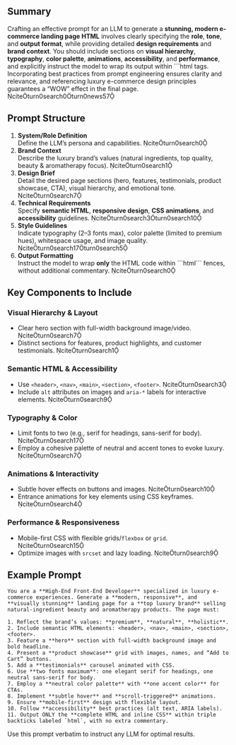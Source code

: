 ## Summary

Crafting an effective prompt for an LLM to generate a **stunning, modern e-commerce landing page HTML** involves clearly specifying the **role**, **tone**, and **output format**, while providing detailed **design requirements** and **brand context**. You should include sections on **visual hierarchy**, **typography**, **color palette**, **animations**, **accessibility**, and **performance**, and explicitly instruct the model to wrap its output within ```html tags. Incorporating best practices from prompt engineering ensures clarity and relevance, and referencing luxury e-commerce design principles guarantees a “WOW” effect in the final page. citeturn0search0turn0news57

## Prompt Structure

1. **System/Role Definition**  
   Define the LLM’s persona and capabilities. citeturn0search0  
2. **Brand Context**  
   Describe the luxury brand’s values (natural ingredients, top quality, beauty & aromatherapy focus). citeturn0search1  
3. **Design Brief**  
   Detail the desired page sections (hero, features, testimonials, product showcase, CTA), visual hierarchy, and emotional tone. citeturn0search7  
4. **Technical Requirements**  
   Specify **semantic HTML**, **responsive design**, **CSS animations**, and **accessibility** guidelines. citeturn0search3turn0search10  
5. **Style Guidelines**  
   Indicate typography (2–3 fonts max), color palette (limited to premium hues), whitespace usage, and image quality. citeturn0search17turn0search5  
6. **Output Formatting**  
   Instruct the model to wrap **only** the HTML code within \`\`\`html\`\`\` fences, without additional commentary. citeturn0search0

## Key Components to Include

### Visual Hierarchy & Layout  
- Clear hero section with full-width background image/video. citeturn0search7  
- Distinct sections for features, product highlights, and customer testimonials. citeturn0search1  

### Semantic HTML & Accessibility  
- Use `<header>`, `<nav>`, `<main>`, `<section>`, `<footer>`. citeturn0search3  
- Include `alt` attributes on images and `aria-*` labels for interactive elements. citeturn0search9  

### Typography & Color  
- Limit fonts to two (e.g., serif for headings, sans-serif for body). citeturn0search17  
- Employ a cohesive palette of neutral and accent tones to evoke luxury. citeturn0search7  

### Animations & Interactivity  
- Subtle hover effects on buttons and images. citeturn0search10  
- Entrance animations for key elements using CSS keyframes. citeturn0search4  

### Performance & Responsiveness  
- Mobile-first CSS with flexible grids/`flexbox` or `grid`. citeturn0search15  
- Optimize images with `srcset` and lazy loading. citeturn0search9  

## Example Prompt

```plaintext
You are a **High-End Front-End Developer** specialized in luxury e-commerce experiences. Generate a **modern, responsive**, and **visually stunning** landing page for a **top luxury brand** selling natural-ingredient beauty and aromatherapy products. The page must:

1. Reflect the brand’s values: **premium**, **natural**, **holistic**.
2. Include semantic HTML elements: <header>, <nav>, <main>, <section>, <footer>.
3. Feature a **hero** section with full-width background image and bold headline.
4. Present a **product showcase** grid with images, names, and “Add to Cart” buttons.
5. Add a **testimonials** carousel animated with CSS.
6. Use **two fonts maximum**: one elegant serif for headings, one neutral sans-serif for body.
7. Employ a **neutral color palette** with **one accent color** for CTAs.
8. Implement **subtle hover** and **scroll-triggered** animations.
9. Ensure **mobile-first** design with flexible layout.
10. Follow **accessibility** best practices (alt text, ARIA labels).
11. Output ONLY the **complete HTML and inline CSS** within triple backticks labeled `html`, with no extra commentary.
```

Use this prompt verbatim to instruct any LLM for optimal results.
